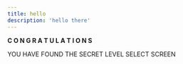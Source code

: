 ```yaml
---
title: hello
description: 'hello there'
---
```


**C O N G R A T U L A T I O N S**

YOU HAVE FOUND THE SECRET LEVEL SELECT SCREEN
